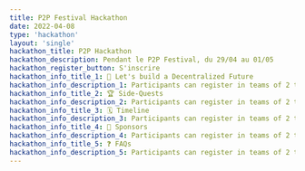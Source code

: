 ```yaml
---
title: P2P Festival Hackathon
date: 2022-04-08
type: 'hackathon'
layout: 'single'
hackathon_title: P2P Hackathon
hackathon_description: Pendant le P2P Festival, du 29/04 au 01/05
hackathon_register_button: S'inscrire
hackathon_info_title_1: 🚀 Let's build a Decentralized Future
hackathon_info_description_1: Participants can register in teams of 2 to 6 people and have to propose an innovating solution for “building a decentralized future”. A solution is expected to have a working demo and an open source codebase. Every project will be tested by the hackathon jury
hackathon_info_title_2: 🏆 Side-Quests
hackathon_info_description_2: Participants can register in teams of 2 to 6 people and have to propose an innovating solution for “building a decentralized future”. A solution is expected to have a working demo and an open source codebase. Every project will be tested by the hackathon jury
hackathon_info_title_3: 🗓️ Timeline
hackathon_info_description_3: Participants can register in teams of 2 to 6 people and have to propose an innovating solution for “building a decentralized future”. A solution is expected to have a working demo and an open source codebase. Every project will be tested by the hackathon jury
hackathon_info_title_4: 🌈 Sponsors
hackathon_info_description_4: Participants can register in teams of 2 to 6 people and have to propose an innovating solution for “building a decentralized future”. A solution is expected to have a working demo and an open source codebase. Every project will be tested by the hackathon jury
hackathon_info_title_5: ❓ FAQs
hackathon_info_description_5: Participants can register in teams of 2 to 6 people and have to propose an innovating solution for “building a decentralized future”. A solution is expected to have a working demo and an open source codebase. Every project will be tested by the hackathon jury
---
```

